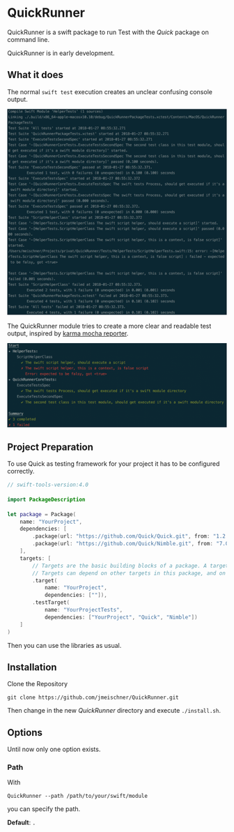 # QuickRunner

QuickRunner is a swift package to run Test with
the *Quick* package on command line.

QuickRunner is in early development.

## What it does
The normal `swift test` execution creates an unclear confusing console output.

![Raw Output](.images/raw.png)

The QuickRunner module tries to create a more clear and readable test output, inspired by [karma mocha reporter](https://github.com/litixsoft/karma-mocha-reporter).

![QuickRunner Output](.images/quickrunner.png)

## Project Preparation
To use Quick as testing framework for your project
it has to be configured correctly.

```swift
// swift-tools-version:4.0

import PackageDescription

let package = Package(
    name: "YourProject",
    dependencies: [
        .package(url: "https://github.com/Quick/Quick.git", from: "1.2.0"),
        .package(url: "https://github.com/Quick/Nimble.git", from: "7.0.3")
    ],
    targets: [
        // Targets are the basic building blocks of a package. A target can define a module or a test suite.
        // Targets can depend on other targets in this package, and on products in packages which this package depends on.
        .target(
            name: "YourProject",
            dependencies: [""]),
        .testTarget(
            name: "YourProjectTests",
            dependencies: ["YourProject", "Quick", "Nimble"])
    ]
)
```

Then you can use the libraries as usual.

## Installation
Clone the Repository

```shell
git clone https://github.com/jmeischner/QuickRunner.git
```

Then change in the new *QuickRunner* directory and execute `./install.sh`.

## Options

Until now only one option exists.

### Path

With

```shell
QuickRunner --path /path/to/your/swift/module
```

you can specify the path.

**Default**: `.`

